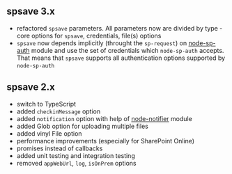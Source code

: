## spsave 3.x

 - refactored `spsave` parameters. All parameters now are divided by type - core options for `spsave`, credentials, file(s) options
 - `spsave` now depends implicitly (throught the `sp-request`) on [node-sp-auth](https://github.com/s-KaiNet/node-sp-auth) module and use the set of credentials which `node-sp-auth` accepts. That means that `spsave` supports all authentication options supported by `node-sp-auth`


## spsave 2.x

- switch to TypeScript
- added `checkinMessage` option
- added `notification` option with help of [node-notifier](https://github.com/mikaelbr/node-notifier) module
- added Glob option for uploading multiple files
- added vinyl File option
- performance improvements (especially for SharePoint Online)
- promises instead of callbacks
- added unit testing and integration testing
- removed `appWebUrl`, `log`, `isOnPrem` options